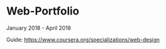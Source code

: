 # Web-Portfolio
January 2018 - April 2018

Guide: https://www.coursera.org/specializations/web-design
